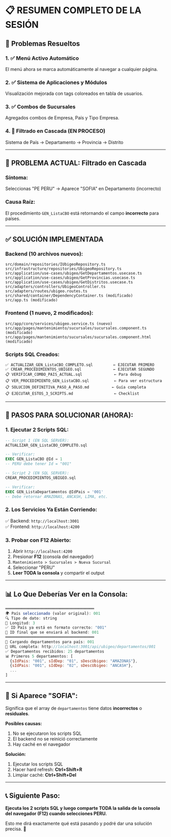 # 📋 RESUMEN COMPLETO DE LA SESIÓN

## 🎯 Problemas Resueltos

### 1. ✅ Menú Activo Automático
El menú ahora se marca automáticamente al navegar a cualquier página.

### 2. ✅ Sistema de Aplicaciones y Módulos  
Visualización mejorada con tags coloreados en tabla de usuarios.

### 3. ✅ Combos de Sucursales
Agregados combos de Empresa, País y Tipo Empresa.

### 4. 🔄 Filtrado en Cascada (EN PROCESO)
Sistema de País → Departamento → Provincia → Distrito

---

## 🚧 PROBLEMA ACTUAL: Filtrado en Cascada

### Síntoma:
Seleccionas "PE PERU" → Aparece "SOFIA" en Departamento (incorrecto)

### Causa Raíz:
El procedimiento `GEN_ListaCBO` está retornando el campo **incorrecto** para países.

---

## ✅ SOLUCIÓN IMPLEMENTADA

### Backend (10 archivos nuevos):
```
src/domain/repositories/IUbigeoRepository.ts
src/infrastructure/repositories/UbigeoRepository.ts
src/application/use-cases/ubigeo/GetDepartamentos.usecase.ts
src/application/use-cases/ubigeo/GetProvincias.usecase.ts
src/application/use-cases/ubigeo/GetDistritos.usecase.ts
src/adapters/controllers/UbigeoController.ts
src/adapters/routes/ubigeo.routes.ts
src/shared/container/DependencyContainer.ts (modificado)
src/app.ts (modificado)
```

### Frontend (1 nuevo, 2 modificados):
```
src/app/core/services/ubigeo.service.ts (nuevo)
src/app/pages/mantenimiento/sucursales/sucursales.component.ts (modificado)
src/app/pages/mantenimiento/sucursales/sucursales.component.html (modificado)
```

### Scripts SQL Creados:
```
✅ ACTUALIZAR_GEN_ListaCBO_COMPLETO.sql         ← EJECUTAR PRIMERO
✅ CREAR_PROCEDIMIENTOS_UBIGEO.sql              ← EJECUTAR SEGUNDO
📋 VERIFICAR_COMBO_PAIS_ACTUAL.sql              ← Para debug
📋 VER_PROCEDIMIENTO_GEN_ListaCBO.sql           ← Para ver estructura
📋 SOLUCION_DEFINITIVA_PASO_A_PASO.md          ← Guía completa
📋 EJECUTAR_ESTOS_3_SCRIPTS.md                  ← Checklist
```

---

## 🎯 PASOS PARA SOLUCIONAR (AHORA):

### 1. Ejecutar 2 Scripts SQL:

```sql
-- Script 1 (EN SQL SERVER):
ACTUALIZAR_GEN_ListaCBO_COMPLETO.sql

-- Verificar:
EXEC GEN_ListaCBO @Id = 1
-- PERU debe tener Id = "001"

-- Script 2 (EN SQL SERVER):
CREAR_PROCEDIMIENTOS_UBIGEO.sql

-- Verificar:
EXEC GEN_ListaDepartamentos @IdPais = '001'
-- Debe retornar AMAZONAS, ANCASH, LIMA, etc.
```

### 2. Los Servicios Ya Están Corriendo:

✅ Backend: `http://localhost:3001`  
✅ Frontend: `http://localhost:4200`

### 3. Probar con F12 Abierto:

1. Abrir `http://localhost:4200`
2. Presionar **F12** (consola del navegador)
3. `Mantenimiento > Sucursales > Nueva Sucursal`
4. Seleccionar "PERU"
5. **Leer TODA la consola** y compartir el output

---

## 📊 Lo Que Deberías Ver en la Consola:

```javascript
═══════════════════════════════════════
🌍 País seleccionado (valor original): 001
🔍 Tipo de dato: string
📏 Longitud: 3
✅ ID País ya está en formato correcto: "001"
🎯 ID final que se enviará al backend: 001
═══════════════════════════════════════
🔄 Cargando departamentos para país: 001
📡 URL completa: http://localhost:3001/api/ubigeo/departamentos/001
✅ Departamentos recibidos: 25 departamentos
📊 Primeros 5 departamentos: [
  {sIdPais: "001", sIdDep: "01", sDescUbigeo: "AMAZONAS"},
  {sIdPais: "001", sIdDep: "02", sDescUbigeo: "ANCASH"},
  ...
]
```

---

## 🐛 Si Aparece "SOFIA":

Significa que el array de `departamentos` tiene datos **incorrectos** o **residuales**.

**Posibles causas:**
1. No se ejecutaron los scripts SQL
2. El backend no se reinició correctamente
3. Hay caché en el navegador

**Solución:**
1. Ejecutar los scripts SQL
2. Hacer hard refresh: **Ctrl+Shift+R**
3. Limpiar caché: **Ctrl+Shift+Del**

---

## 📞 Siguiente Paso:

**Ejecuta los 2 scripts SQL y luego comparte TODA la salida de la consola del navegador (F12) cuando selecciones PERU.**

Esto me dirá exactamente qué está pasando y podré dar una solución precisa. 🎯

